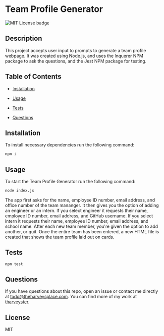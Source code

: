 # Team Profile Generator

![MIT License badge](https://img.shields.io/github/license/tharveyster/team-profile-generator?style=plastic)

## Description
This project accepts user input to prompts to generate a team profile webpage. It was created using Node.js, and uses the Inquerer NPM package to ask the questions, and the Jest NPM package for testing.

## Table of Contents
  * [Installation](#installation)

  * [Usage](#usage)

  * [Tests](#tests)

  * [Questions](#questions)

## Installation
To install necessary dependencies run the following command:
```bash
npm i
```

## Usage
To start the Team Profile Generator run the following command:
```bash
node index.js
```

The app first asks for the name, employee ID number, email address, and office number of the team mananger. It then gives you the option of adding an engineer or an intern. If you select engineer it requests their name, employee ID number, email address, and GitHub username. If you select intern it requests their name, employee ID number, email address, and school name. After each new team member, you're given the option to add another, or quit. Once the entire team has been entered, a new HTML file is created that shows the team profile laid out on cards.

## Tests
```bash
npm test
```

## Questions
If you have questions about this repo, open an issue or contact me directly at todd@theharveysplace.com. You can find more of my work at [tharveyster](https://github.com/tharveyster).

## License
MIT